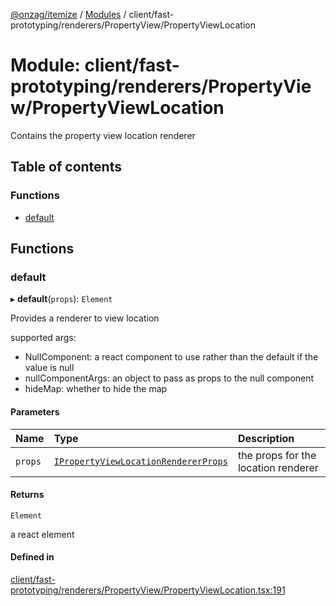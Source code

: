 [@onzag/itemize](../README.md) / [Modules](../modules.md) / client/fast-prototyping/renderers/PropertyView/PropertyViewLocation

# Module: client/fast-prototyping/renderers/PropertyView/PropertyViewLocation

Contains the property view location renderer

## Table of contents

### Functions

- [default](client_fast_prototyping_renderers_PropertyView_PropertyViewLocation.md#default)

## Functions

### default

▸ **default**(`props`): `Element`

Provides a renderer to view location

supported args:
- NullComponent: a react component to use rather than the default if the value is null
- nullComponentArgs: an object to pass as props to the null component
- hideMap: whether to hide the map

#### Parameters

| Name | Type | Description |
| :------ | :------ | :------ |
| `props` | [`IPropertyViewLocationRendererProps`](../interfaces/client_internal_components_PropertyView_PropertyViewLocation.IPropertyViewLocationRendererProps.md) | the props for the location renderer |

#### Returns

`Element`

a react element

#### Defined in

[client/fast-prototyping/renderers/PropertyView/PropertyViewLocation.tsx:191](https://github.com/onzag/itemize/blob/f2db74a5/client/fast-prototyping/renderers/PropertyView/PropertyViewLocation.tsx#L191)
